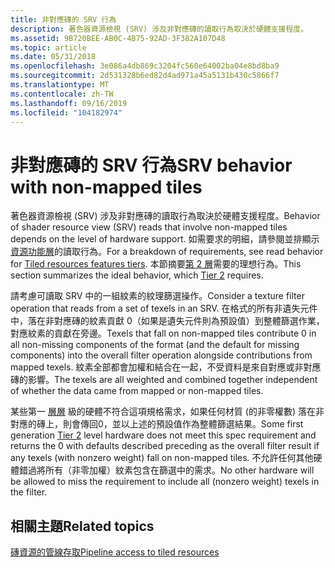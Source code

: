 ```yaml
---
title: 非對應磚的 SRV 行為
description: 著色器資源檢視 (SRV) 涉及非對應磚的讀取行為取決於硬體支援程度。
ms.assetid: 9B720BEE-AB0C-4B75-92AD-3F382A107D48
ms.topic: article
ms.date: 05/31/2018
ms.openlocfilehash: 3e086a4db869c3204fc560e64002ba04e8bd8ba9
ms.sourcegitcommit: 2d531328b6ed82d4ad971a45a5131b430c5866f7
ms.translationtype: MT
ms.contentlocale: zh-TW
ms.lasthandoff: 09/16/2019
ms.locfileid: "104182974"
---
```

# <a name="srv-behavior-with-non-mapped-tiles"></a><span data-ttu-id="42c34-103">非對應磚的 SRV 行為</span><span class="sxs-lookup"><span data-stu-id="42c34-103">SRV behavior with non-mapped tiles</span></span>

<span data-ttu-id="42c34-104">著色器資源檢視 (SRV) 涉及非對應磚的讀取行為取決於硬體支援程度。</span><span class="sxs-lookup"><span data-stu-id="42c34-104">Behavior of shader resource view (SRV) reads that involve non-mapped tiles depends on the level of hardware support.</span></span> <span data-ttu-id="42c34-105">如需要求的明細，請參閱並排顯示 [資源功能層](tiled-resources-features-tiers.md)的讀取行為。</span><span class="sxs-lookup"><span data-stu-id="42c34-105">For a breakdown of requirements, see read behavior for [Tiled resources features tiers](tiled-resources-features-tiers.md).</span></span> <span data-ttu-id="42c34-106">本節摘要[第 2 層](tier-2.md)需要的理想行為。</span><span class="sxs-lookup"><span data-stu-id="42c34-106">This section summarizes the ideal behavior, which [Tier 2](tier-2.md) requires.</span></span>

<span data-ttu-id="42c34-107">請考慮可讀取 SRV 中的一組紋素的紋理篩選操作。</span><span class="sxs-lookup"><span data-stu-id="42c34-107">Consider a texture filter operation that reads from a set of texels in an SRV.</span></span> <span data-ttu-id="42c34-108">在格式的所有非遺失元件中，落在非對應磚的紋素貢獻 0（如果是遺失元件則為預設值）到整體篩選作業，對應紋素的貢獻在旁邊。</span><span class="sxs-lookup"><span data-stu-id="42c34-108">Texels that fall on non-mapped tiles contribute 0 in all non-missing components of the format (and the default for missing components) into the overall filter operation alongside contributions from mapped texels.</span></span> <span data-ttu-id="42c34-109">紋素全部都會加權和結合在一起，不受資料是來自對應或非對應磚的影響。</span><span class="sxs-lookup"><span data-stu-id="42c34-109">The texels are all weighted and combined together independent of whether the data came from mapped or non-mapped tiles.</span></span>

<span data-ttu-id="42c34-110">某些第一 [層層](tier-2.md) 級的硬體不符合這項規格需求，如果任何材質 (的非零權數) 落在非對應的磚上，則會傳回0，並以上述的預設值作為整體篩選結果。</span><span class="sxs-lookup"><span data-stu-id="42c34-110">Some first generation [Tier 2](tier-2.md) level hardware does not meet this spec requirement and returns the 0 with defaults described preceding as the overall filter result if any texels (with nonzero weight) fall on non-mapped tiles.</span></span> <span data-ttu-id="42c34-111">不允許任何其他硬體錯過將所有（非零加權）紋素包含在篩選中的需求。</span><span class="sxs-lookup"><span data-stu-id="42c34-111">No other hardware will be allowed to miss the requirement to include all (nonzero weight) texels in the filter.</span></span>

## <a name="related-topics"></a><span data-ttu-id="42c34-112">相關主題</span><span class="sxs-lookup"><span data-stu-id="42c34-112">Related topics</span></span>

<dl> <dt>

[<span data-ttu-id="42c34-113">磚資源的管線存取</span><span class="sxs-lookup"><span data-stu-id="42c34-113">Pipeline access to tiled resources</span></span>](pipeline-access-to-tiled-resources.md)
</dt> </dl>

 

 




